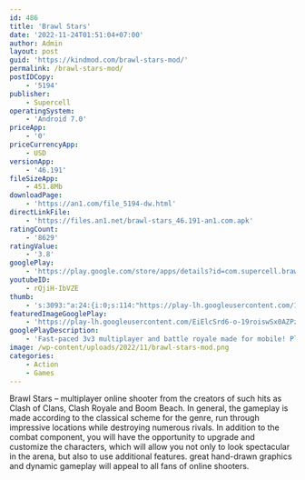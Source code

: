 ```yaml
---
id: 486
title: 'Brawl Stars'
date: '2022-11-24T01:51:04+07:00'
author: Admin
layout: post
guid: 'https://kindmod.com/brawl-stars-mod/'
permalink: /brawl-stars-mod/
postIDCopy:
    - '5194'
publisher:
    - Supercell
operatingSystem:
    - 'Android 7.0'
priceApp:
    - '0'
priceCurrencyApp:
    - USD
versionApp:
    - '46.191'
fileSizeApp:
    - 451.8Mb
downloadPage:
    - 'https://an1.com/file_5194-dw.html'
directLinkFile:
    - 'https://files.an1.net/brawl-stars_46.191-an1.com.apk'
ratingCount:
    - '8629'
ratingValue:
    - '3.8'
googlePlay:
    - 'https://play.google.com/store/apps/details?id=com.supercell.brawlstars'
youtubeID:
    - rQjiH-IbVZE
thumb:
    - 's:3093:"a:24:{i:0;s:114:"https://play-lh.googleusercontent.com/1QPZzHr3WWJr9C7yUyqY2BLetGDgh_GuVBFCy9sTUIuFT_uQ6uTsLl_j3vv9f5KijQ=w526-h296";i:1;s:114:"https://play-lh.googleusercontent.com/enUrayYisJRKshGdIXAVnWrK_ARCZu5qUhnIwORiMS-OQqwT_DEobVdYDGV_0EqXWQ=w526-h296";i:2;s:116:"https://play-lh.googleusercontent.com/JmaW1-LYvJRkSt-bl_5jW_I3pui86izdEe5LdrEN67wUJpOGiKqxoLTBCh1UhsRV5eYo=w526-h296";i:3;s:116:"https://play-lh.googleusercontent.com/JsV9Jn1rBQizDvF8YDf9Ni7CjAzE8k-52TMLOUQ_AiuDquvLpWRSDgAeZ2zmpEQJ7idD=w526-h296";i:4;s:114:"https://play-lh.googleusercontent.com/R9mpB3jqSo-zJeCqVeq6kImtvHnkPtCDCCF6yX3L9BW6porGfzPwsED7TIHo78qp_w=w526-h296";i:5;s:115:"https://play-lh.googleusercontent.com/a358-ElpCe4eF3aAB5JX-2LBqH8BibpwnECgHrgPkn_O5ijJVmFYhzm3Ul6FSrnI1gM=w526-h296";i:6;s:115:"https://play-lh.googleusercontent.com/odbOrAgWeixLUPkxH2hqtLIm0-n5Kwf8PGDUNCE2kzxnviuQoTSMbiZ_qvTAggFUtI8=w526-h296";i:7;s:116:"https://play-lh.googleusercontent.com/LCNbySg6zAXOy6xQEp8Q9p4NItTlFd906-mlaxweDtLaPhCQJtFWsRBbf2Xf4MkO5Glx=w526-h296";i:8;s:115:"https://play-lh.googleusercontent.com/iolPDHkf7ZCwvxB3pML7tiDSrUSOwPOa48alUNI0S2_sIEO_JVfKTc3QKCPfIGLGLWU=w526-h296";i:9;s:116:"https://play-lh.googleusercontent.com/jiDaZiLUZgMmP4jzMGrJbVk7QKfh6S4hp5cLCubk4CCAWCFPK0nGcL8nds55kx8ClV7d=w526-h296";i:10;s:116:"https://play-lh.googleusercontent.com/5y-dcVBga5GXBcDz0BD4kmSaSO9Ze_ZaYF2DyXRzC8lZqQaLGl31UJJqlj_ExvIL1iug=w526-h296";i:11;s:115:"https://play-lh.googleusercontent.com/ENYUQ_Dx9bdZdxgfjiR3_m269gfvTcm1ZJEbfIc_2bqNpVkPzjehU2fymnv0jJ1Z_Hc=w526-h296";i:12;s:114:"https://play-lh.googleusercontent.com/ugidT_LY_s8uCrjqhP3YqWJvWQcH7HXykcG8kxKDMkXso4RG_EeKSMO-ynLq9S7epA=w526-h296";i:13;s:115:"https://play-lh.googleusercontent.com/6CdHKwEdFi11ipj9x6K7XOQpSXJ4xPnoXKy8fQP9xoB6gpvpWEe9K9VgjcHhmFdHoEQ=w526-h296";i:14;s:116:"https://play-lh.googleusercontent.com/fXGDRXa5SeLeYmyiw72YEnztjYg-Q6AGDshxwxfOWju_BTNzOM2a3AMrLVl5zgmKM4PX=w526-h296";i:15;s:115:"https://play-lh.googleusercontent.com/W6bj771COv-h-7kn6Woao_dreBKaBrLkzaRmPbJIPEMqCPKQZEOJ27YK4NsiJlvvUck=w526-h296";i:16;s:115:"https://play-lh.googleusercontent.com/IK2sOsM1jDe1JF0m15NSdUsmnD1y1LFEukqF0iMPkeF2FXLF0Oo7RmJgSfLcPc0n1DQ=w526-h296";i:17;s:115:"https://play-lh.googleusercontent.com/keJOIcQNJp9qhlVvfvQuMJjrSJztoSVLtxefLLzcYtGaWR8Ot4CMIBU_v_HoaCwc3Oo=w526-h296";i:18;s:115:"https://play-lh.googleusercontent.com/w1a4H-S4awJB9DtLgwmDTMTXaVuFPdYem-N7A8KGcTlR51qiuFoLSNC8Zj0G-ueiqs8=w526-h296";i:19;s:116:"https://play-lh.googleusercontent.com/6s0sU0pEeby8Vxjy2DOlIcZlbVKC5FlsPI4-ljyAHwUIopYNe-9FiYBimHzFozzcDvKD=w526-h296";i:20;s:115:"https://play-lh.googleusercontent.com/BgG4eEewek6F5jRIw7RkFaUPL_op5e4n7Wugih3YsK4aG7ES7oOxxBqsa2V3BJVULPc=w526-h296";i:21;s:114:"https://play-lh.googleusercontent.com/_ofLwGYP_sQquqpYLVifbGjILdxsU8sjuvw4s9CwmcX7TerGhLMbSg1FGWkaFMpmYQ=w526-h296";i:22;s:114:"https://play-lh.googleusercontent.com/B43YWf0xJUINP3d42w2zHGf2jE_K3c6K1wjzmYswyBg8EQB03etzNnvqe9IxG83C_w=w526-h296";i:23;s:114:"https://play-lh.googleusercontent.com/giOeBBYybNjT7MlXmxzblw0mke4WUqDGLUshWyaNegmLgS6-RZquL1AEtqebEmmEcw=w526-h296";}";'
featuredImageGooglePlay:
    - 'https://play-lh.googleusercontent.com/EiElcSrd6-o-19roiswSx0AZPzsq6qF3hUGHsSWDl5UVtj7G23DHkneM8ucwqyOmEg'
googlePlayDescription:
    - 'Fast-paced 3v3 multiplayer and battle royale made for mobile! Play with friends or solo across a variety of game modes in under three minutes.. Unlock and upgrade dozens of Brawlers with powerful Super abilities, Star Powers and Gadgets! Collect unique skins to stand out and show off. Battle in a variety of mysterious locations within the Brawliverse!. BATTLE IN MULTIPLE GAME MODES'
image: /wp-content/uploads/2022/11/brawl-stars-mod.png
categories:
    - Action
    - Games
---
```


Brawl Stars – multiplayer online shooter from the creators of such hits as Clash of Clans, Clash Royale and Boom Beach. In general, the gameplay is made according to the classical scheme for the genre, run through impressive locations while destroying numerous rivals. In addition to the combat component, you will have the opportunity to upgrade and customize the characters, which will allow you not only to look spectacular in the arena, but also to use additional features. great hand-drawn graphics and dynamic gameplay will appeal to all fans of online shooters.